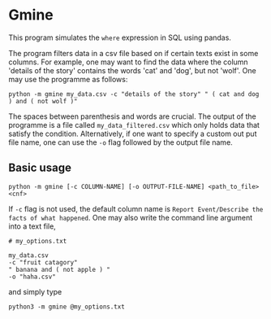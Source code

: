 # Gmine
This program simulates the `where` expression in SQL using pandas.

The program filters data in a csv file based on if certain texts exist in some columns.
For example, one may want to find the data where the column 'details of the story' contains the words 'cat' and 'dog', but not 'wolf'.
One may use the programme as follows:

    python -m gmine my_data.csv -c "details of the story" " ( cat and dog ) and ( not wolf )"

The spaces between parenthesis and words are crucial.
The output of the programme is a file called `my_data_filtered.csv` which only holds data that satisfy the condition.
Alternatively, if one want to specify a custom out put file name, one can use the `-o` flag followed by the output file name.
## Basic usage
    python -m gmine [-c COLUMN-NAME] [-o OUTPUT-FILE-NAME] <path_to_file> <cnf> 

If `-c` flag is not used, the default column name is `Report Event/Describe the facts of what happened`.
One may also write the command line argument into a text file,

```text
# my_options.txt

my_data.csv
-c "fruit catagory"
" banana and ( not apple ) "
-o "haha.csv"
```

and simply type

    python3 -m gmine @my_options.txt




    


    